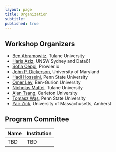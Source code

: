 ```yaml
---
layout: page
title: Organization
subtitle:
published: true
---
```


## Workshop Organizers

* [Ben Abramowitz](https://benabramowitz.github.io/), Tulane University
* [Haris Aziz](https://research.unsw.edu.au/people/associate-professor-haris-aziz), UNSW Sydney and Data61
* [Sofia Ceppi](http://www.sofiaceppi.com/), Prowler.io
* [John P. Dickerson](http://jpdickerson.com/), University of Maryland
* [Hadi Hosseini](https://faculty.ist.psu.edu/hadi/), Penn State University
* [Omer Lev](http://www.bgu.ac.il/~omerlev/), Ben-Gurion University
* [Nicholas Mattei](http://www.nickmattei.net/), Tulane University
* [Alan Tsang](https://carleton.ca/scs/people/alan-tsang/), Carleton University
* [Tomasz Wąs](https://www.mimuw.edu.pl/~twas/), Penn State University
* [Yair Zick](https://people.umass.edu/yzick/), University of Massachusetts, Amherst


## Program Committee


| Name | Institution | 
|----------|-------------|
TBD | TBD

